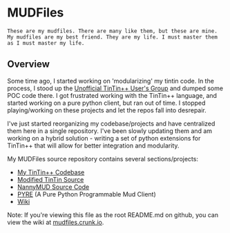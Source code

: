 MUDFiles
========

    These are my mudfiles. There are many like them, but these are mine.
    My mudfiles are my best friend. They are my life. I must master them as I must master my life.


Overview
--------
Some time ago, I started working on 'modularizing' my tintin code. In the process, I stood up the [Unofficial TinTin++ User's Group](https://github.com/tintinplusplus) and dumped some POC code there. I got frustrated working with the TinTin++ language, and started working on a pure python client, but ran out of time. I stopped playing/working on these projects and let the repos fall into desrepair.

I've just started reorganizing my codebase/projects and have centralized them here in a single repository. I've been slowly updating them and am working on a hybrid solution - writing a set of python extensions for TinTin++ that will allow for better integration and modularity.

My MUDFiles source repository contains several sections/projects:

- [My TinTin++ Codebase](https://github.com/nfarrar/mudfiles/ttlib)
- [Modified TinTin Source](https://github.com/nfarrar/mudfiles/tintin)
- [NannyMUD Source Code](https://github.com/nfarrar/mudfiles/nannymud)
- [PYRE](https://github.com/nfarrar/mudfiles/pyre) (A Pure Python Programmable Mud Client)
- [Wiki](https://github.com/nfarrar/mudfiles/wiki)

Note: If you're viewing this file as the root README.md on github, you can view the wiki at [mudfiles.crunk.io](https://mudfiles.crunk.io).
